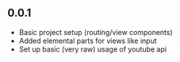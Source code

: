 0.0.1
---------
- Basic project setup (routing/view components)
- Added elemental parts for views like input
- Set up basic (very raw) usage of youtube api